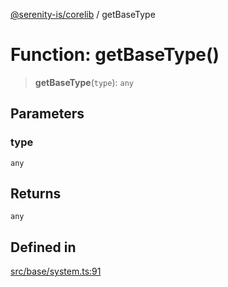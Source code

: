 [@serenity-is/corelib](../README.md) / getBaseType

# Function: getBaseType()

> **getBaseType**(`type`): `any`

## Parameters

### type

`any`

## Returns

`any`

## Defined in

[src/base/system.ts:91](https://github.com/serenity-is/serenity/blob/master/packages/corelib/src/base/system.ts#L91)
